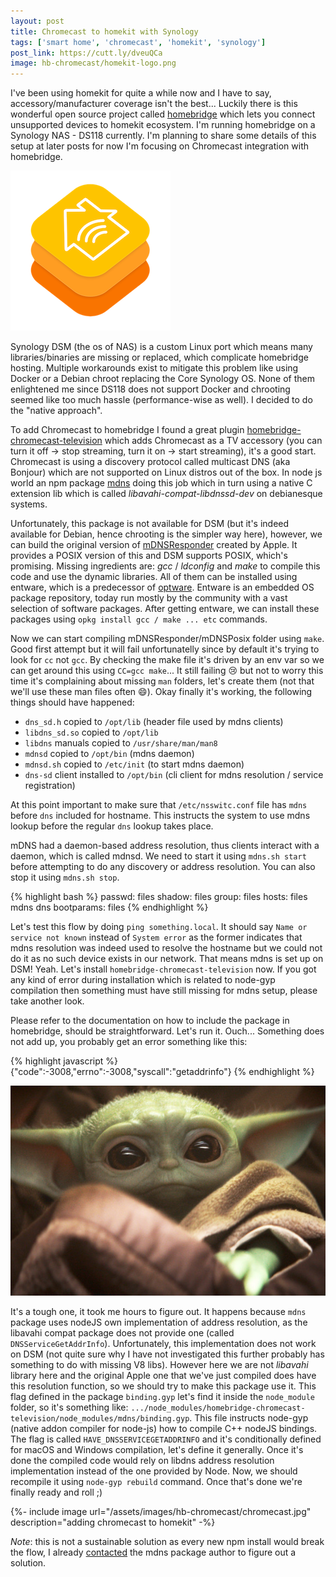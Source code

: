```yaml
---
layout: post
title: Chromecast to homekit with Synology
tags: ['smart home', 'chromecast', 'homekit', 'synology']
post_link: https://cutt.ly/dveuQCa
image: hb-chromecast/homekit-logo.png
---
```


I've been using homekit for quite a while now and I have to say, accessory/manufacturer coverage isn't the best... Luckily there is this wonderful open source project called [homebridge](https://homebridge.io/) which lets you connect unsupported devices to homekit ecosystem. I'm running homebridge on a Synology NAS - DS118 currently. I'm planning to share some details of this setup at later posts for now I'm focusing on Chromecast integration with homebridge.

![homekit](/assets/images/hb-chromecast/homekit-logo.png)

Synology DSM (the os of NAS) is a custom Linux port which means many libraries/binaries are missing or replaced, which complicate homebridge hosting. Multiple workarounds exist to mitigate this problem like using Docker or a Debian chroot replacing the Core Synology OS. None of them enlightened me since DS118 does not support Docker and chrooting seemed like too much hassle (performance-wise as well). I decided to do the "native approach".

To add Chromecast to homebridge I found a great plugin [homebridge-chromecast-television](https://www.npmjs.com/package/homebridge-chromecast-television) which adds Chromecast as a TV accessory (you can turn it off -> stop streaming, turn it on -> start streaming), it's a good start. Chromecast is using a discovery protocol called multicast DNS (aka Bonjour) which are not supported on Linux distros out of the box. In node js world an npm package [mdns](https://www.npmjs.com/package/mdns) doing this job which in turn using a native C extension lib which is called *libavahi-compat-libdnssd-dev* on debianesque systems.

Unfortunately, this package is not available for DSM (but it's indeed available for Debian, hence chrooting is the simpler way here), however, we can build the original version of [mDNSResponder](https://opensource.apple.com/tarballs/mDNSResponder/) created by Apple. It provides a POSIX version of this and DSM supports POSIX, which's promising. Missing ingredients are: *gcc* / *ldconfig* and *make* to compile this code and use the dynamic libraries. All of them can be installed using entware, which is a predecessor of [optware](https://en.wikipedia.org/wiki/Optware). Entware is an embedded OS package repository, today run mostly by the community with a vast selection of software packages. After getting entware, we can install these packages using `opkg install gcc / make ... etc` commands.

Now we can start compiling mDNSResponder/mDNSPosix folder using `make`. Good first attempt but it will fail unfortunatelly since by default it's trying to look for `cc` not `gcc`. By checking the make file it's driven by an env var so we can get around this using `CC=gcc make`... It still failing :cry: but not to worry this time it's complaining about missing `man` folders, let's create them (not that we'll use these man files often :smile:). Okay finally it's working, the following things should have happened:

* `dns_sd.h` copied to `/opt/lib` (header file used by mdns clients)
* `libdns_sd.so` copied to `/opt/lib`
* `libdns` manuals copied to `/usr/share/man/man8`
* `mdnsd` copied to `/opt/bin` (mdns daemon)
* `mdnsd.sh` copied to `/etc/init` (to start mdns daemon)
* `dns-sd` client installed to `/opt/bin` (cli client for mdns resolution / service registration)

At this point important to make sure that `/etc/nsswitc.conf` file has `mdns` before `dns` included for hostname. This instructs the system to use mdns lookup before the regular `dns` lookup takes place.

mDNS had a daemon-based address resolution, thus clients interact with a daemon, which is called mdnsd. We need to start it using `mdns.sh start` before attempting to do any discovery or address resolution. You can also stop it using `mdns.sh stop`.

{% highlight bash %}
passwd:     files
shadow:     files
group:      files
hosts:      files mdns dns
bootparams: files
{% endhighlight %}

Let's test this flow by doing `ping something.local`. It should say `Name or service not known` instead of `System error` as the former indicates that mdns resolution was indeed used to resolve the hostname but we could not do it as no such device exists in our network. That means mdns is set up on DSM! Yeah. Let's install `homebridge-chromecast-television` now. If you got any kind of error during installation which is related to node-gyp compilation then something must have still missing for mdns setup, please take another look.

Please refer to the documentation on how to include the package in homebridge, should be straightforward. Let's run it. Ouch... Something does not add up, you probably get an error something like this:

{% highlight javascript %}
{"code":-3008,"errno":-3008,"syscall":"getaddrinfo"}
{% endhighlight %}

![yoda](/assets/images/hb-chromecast/sad-yoda.jpg)

It's a tough one, it took me hours to figure out. It happens because `mdns` package uses nodeJS own implementation of address resolution, as the libavahi compat package does not provide one (called `DNSServiceGetAddrInfo`). Unfortunately, this implementation does not work on DSM (not quite sure why I have not investigated this further probably has something to do with missing V8 libs). However here we are not *libavahi* library here and the original Apple one that we've just compiled does have this resolution function, so we should try to make this package use it. This flag defined in the package `binding.gyp` let's find it inside the `node_module` folder, so it's something like: `.../node_modules/homebridge-chromecast-television/node_modules/mdns/binding.gyp`. This file instructs node-gyp (native addon compiler for node-js) how to compile C++ nodeJS bindings. The flag is called `HAVE_DNSSERVICEGETADDRINFO` and it's conditionally defined for macOS and Windows compilation, let's define it generally. Once it's done the compiled code would rely on libdns address resolution implementation instead of the one provided by Node. Now, we should recompile it using `node-gyp rebuild` command. Once that's done we're finally ready and roll ;)

{%- include image url="/assets/images/hb-chromecast/chromecast.jpg" description="adding chromecast to homekit" -%}

_Note_: this is not a sustainable solution as every new npm install would break the flow, I already [contacted](https://github.com/agnat/node_mdns/issues/250) the mdns package author to figure out a solution.
